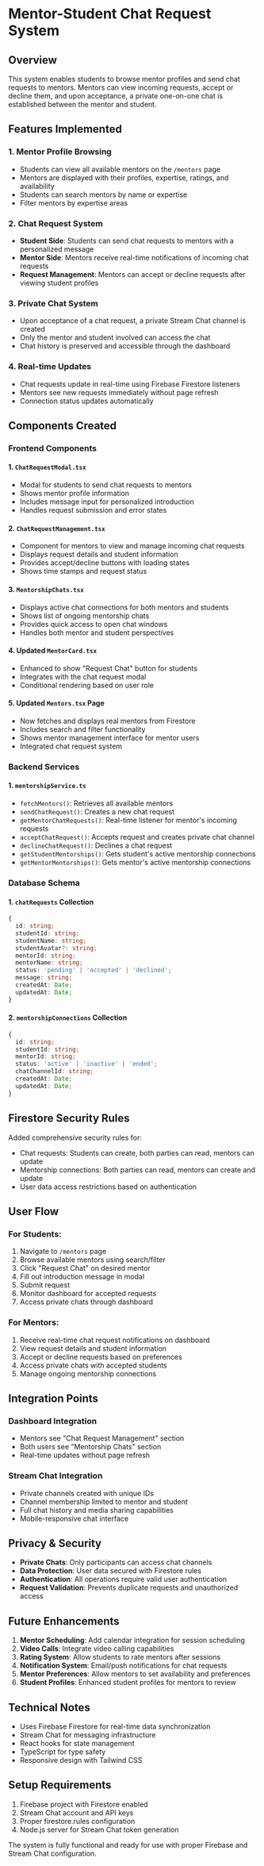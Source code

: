 # Mentor-Student Chat Request System

## Overview

This system enables students to browse mentor profiles and send chat requests to mentors. Mentors can view incoming requests, accept or decline them, and upon acceptance, a private one-on-one chat is established between the mentor and student.

## Features Implemented

### 1. Mentor Profile Browsing
- Students can view all available mentors on the `/mentors` page
- Mentors are displayed with their profiles, expertise, ratings, and availability
- Students can search mentors by name or expertise
- Filter mentors by expertise areas

### 2. Chat Request System
- **Student Side**: Students can send chat requests to mentors with a personalized message
- **Mentor Side**: Mentors receive real-time notifications of incoming chat requests
- **Request Management**: Mentors can accept or decline requests after viewing student profiles

### 3. Private Chat System
- Upon acceptance of a chat request, a private Stream Chat channel is created
- Only the mentor and student involved can access the chat
- Chat history is preserved and accessible through the dashboard

### 4. Real-time Updates
- Chat requests update in real-time using Firebase Firestore listeners
- Mentors see new requests immediately without page refresh
- Connection status updates automatically

## Components Created

### Frontend Components

#### 1. `ChatRequestModal.tsx`
- Modal for students to send chat requests to mentors
- Shows mentor profile information
- Includes message input for personalized introduction
- Handles request submission and error states

#### 2. `ChatRequestManagement.tsx`
- Component for mentors to view and manage incoming chat requests
- Displays request details and student information
- Provides accept/decline buttons with loading states
- Shows time stamps and request status

#### 3. `MentorshipChats.tsx`
- Displays active chat connections for both mentors and students
- Shows list of ongoing mentorship chats
- Provides quick access to open chat windows
- Handles both mentor and student perspectives

#### 4. Updated `MentorCard.tsx`
- Enhanced to show "Request Chat" button for students
- Integrates with the chat request modal
- Conditional rendering based on user role

#### 5. Updated `Mentors.tsx` Page
- Now fetches and displays real mentors from Firestore
- Includes search and filter functionality
- Shows mentor management interface for mentor users
- Integrated chat request system

### Backend Services

#### 1. `mentorshipService.ts`
- `fetchMentors()`: Retrieves all available mentors
- `sendChatRequest()`: Creates a new chat request
- `getMentorChatRequests()`: Real-time listener for mentor's incoming requests
- `acceptChatRequest()`: Accepts request and creates private chat channel
- `declineChatRequest()`: Declines a chat request
- `getStudentMentorships()`: Gets student's active mentorship connections
- `getMentorMentorships()`: Gets mentor's active mentorship connections

### Database Schema

#### 1. `chatRequests` Collection
```typescript
{
  id: string;
  studentId: string;
  studentName: string;
  studentAvatar?: string;
  mentorId: string;
  mentorName: string;
  status: 'pending' | 'accepted' | 'declined';
  message: string;
  createdAt: Date;
  updatedAt: Date;
}
```

#### 2. `mentorshipConnections` Collection
```typescript
{
  id: string;
  studentId: string;
  mentorId: string;
  status: 'active' | 'inactive' | 'ended';
  chatChannelId: string;
  createdAt: Date;
  updatedAt: Date;
}
```

## Firestore Security Rules

Added comprehensive security rules for:
- Chat requests: Students can create, both parties can read, mentors can update
- Mentorship connections: Both parties can read, mentors can create and update
- User data access restrictions based on authentication

## User Flow

### For Students:
1. Navigate to `/mentors` page
2. Browse available mentors using search/filter
3. Click "Request Chat" on desired mentor
4. Fill out introduction message in modal
5. Submit request
6. Monitor dashboard for accepted requests
7. Access private chats through dashboard

### For Mentors:
1. Receive real-time chat request notifications on dashboard
2. View request details and student information
3. Accept or decline requests based on preferences
4. Access private chats with accepted students
5. Manage ongoing mentorship connections

## Integration Points

### Dashboard Integration
- Mentors see "Chat Request Management" section
- Both users see "Mentorship Chats" section
- Real-time updates without page refresh

### Stream Chat Integration
- Private channels created with unique IDs
- Channel membership limited to mentor and student
- Full chat history and media sharing capabilities
- Mobile-responsive chat interface

## Privacy & Security

- **Private Chats**: Only participants can access chat channels
- **Data Protection**: User data secured with Firestore rules
- **Authentication**: All operations require valid user authentication
- **Request Validation**: Prevents duplicate requests and unauthorized access

## Future Enhancements

1. **Mentor Scheduling**: Add calendar integration for session scheduling
2. **Video Calls**: Integrate video calling capabilities
3. **Rating System**: Allow students to rate mentors after sessions
4. **Notification System**: Email/push notifications for chat requests
5. **Mentor Preferences**: Allow mentors to set availability and preferences
6. **Student Profiles**: Enhanced student profiles for mentors to review

## Technical Notes

- Uses Firebase Firestore for real-time data synchronization
- Stream Chat for messaging infrastructure
- React hooks for state management
- TypeScript for type safety
- Responsive design with Tailwind CSS

## Setup Requirements

1. Firebase project with Firestore enabled
2. Stream Chat account and API keys
3. Proper firestore.rules configuration
4. Node.js server for Stream Chat token generation

The system is fully functional and ready for use with proper Firebase and Stream Chat configuration.